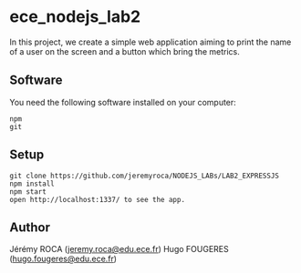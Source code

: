 # ece_nodejs_lab2

In this project, we create a simple web application aiming to print the name of a user on the screen and a button which bring the metrics.

## Software

You need the following software installed on your computer:
```
npm
git
```

## Setup

```
git clone https://github.com/jeremyroca/NODEJS_LABs/LAB2_EXPRESSJS
npm install
npm start
open http://localhost:1337/ to see the app.
```

## Author
Jérémy ROCA (jeremy.roca@edu.ece.fr)
Hugo FOUGERES (hugo.fougeres@edu.ece.fr)
